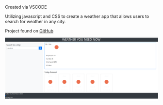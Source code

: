 Created via VSCODE

Utilizing javascript and CSS to create a weather app that allows users to search for weather in any city.

Project found on [GitHub](https://github.com/TristinNguyen/Weather-Dashboard)

![Example of weather page](./assets/images/capture1.PNG)